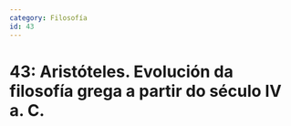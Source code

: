 ```yaml
---
category: Filosofía
id: 43
---
```


# 43: Aristóteles. Evolución da filosofía grega a partir do século IV a. C.
